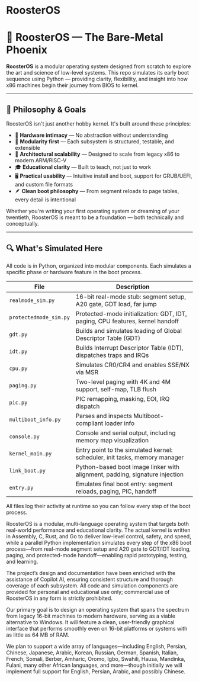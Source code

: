 # RoosterOS
# 🐓 RoosterOS — The Bare-Metal Phoenix

**RoosterOS** is a modular operating system designed from scratch to explore the art and science of low-level systems. This repo simulates its early boot sequence using Python — providing clarity, flexibility, and insight into how x86 machines begin their journey from BIOS to kernel.

---

## 🌟 Philosophy & Goals

RoosterOS isn't just another hobby kernel. It's built around these principles:

- 🧵 **Hardware intimacy** — No abstraction without understanding
- 🧱 **Modularity first** — Each subsystem is structured, testable, and extensible
- 📐 **Architectural scalability** — Designed to scale from legacy x86 to modern ARM/RISC-V
- 🎓 **Educational clarity** — Built to teach, not just to work
- 🖥️ **Practical usability** — Intuitive install and boot, support for GRUB/UEFI, and custom file formats
- 🪶 **Clean boot philosophy** — From segment reloads to page tables, every detail is intentional

Whether you're writing your first operating system or dreaming of your twentieth, RoosterOS is meant to be a foundation — both technically and conceptually.

---

## 🔍 What's Simulated Here

All code is in Python, organized into modular components. Each simulates a specific phase or hardware feature in the boot process.

| File                      | Description                                                                 |
|---------------------------|-----------------------------------------------------------------------------|
| `realmode_sim.py`         | 16-bit real-mode stub: segment setup, A20 gate, GDT load, far jump          |
| `protectedmode_sim.py`    | Protected-mode initialization: GDT, IDT, paging, CPU features, kernel handoff |
| `gdt.py`                  | Builds and simulates loading of Global Descriptor Table (GDT)               |
| `idt.py`                  | Builds Interrupt Descriptor Table (IDT), dispatches traps and IRQs          |
| `cpu.py`                  | Simulates CR0/CR4 and enables SSE/NX via MSR                                |
| `paging.py`               | Two-level paging with 4K and 4M support, self-map, TLB flush                 |
| `pic.py`                  | PIC remapping, masking, EOI, IRQ dispatch                                   |
| `multiboot_info.py`       | Parses and inspects Multiboot-compliant loader info                         |
| `console.py`              | Console and serial output, including memory map visualization               |
| `kernel_main.py`          | Entry point to the simulated kernel: scheduler, init tasks, memory manager |
| `link_boot.py`            | Python-based boot image linker with alignment, padding, signature injection |
| `entry.py`                | Emulates final boot entry: segment reloads, paging, PIC, handoff            |

All files log their activity at runtime so you can follow every step of the boot process.

RoosterOS is a modular, multi-language operating system that targets both real-world performance and educational clarity. The actual kernel is written in Assembly, C, Rust, and Go to deliver low-level control, safety, and speed, while a parallel Python implementation simulates every step of the x86 boot process—from real-mode segment setup and A20 gate to GDT/IDT loading, paging, and protected-mode handoff—enabling rapid prototyping, testing, and learning.

The project’s design and documentation have been enriched with the assistance of Copilot AI, ensuring consistent structure and thorough coverage of each subsystem. All code and simulation components are provided for personal and educational use only; commercial use of RoosterOS in any form is strictly prohibited. 

Our primary goal is to design an operating system that spans the spectrum from legacy 16-bit machines to modern hardware, serving as a viable alternative to Windows. It will feature a clean, user-friendly graphical interface that performs smoothly even on 16-bit platforms or systems with as little as 64 MB of RAM.

We plan to support a wide array of languages—including English, Persian, Chinese, Japanese, Arabic, Korean, Russian, German, Spanish, Italian, French, Somali, Berber, Amharic, Oromo, Igbo, Swahili, Hausa, Mandinka, Fulani, many other African languages, and more—though initially we will implement full support for English, Persian, Arabic, and possibly Chinese.
